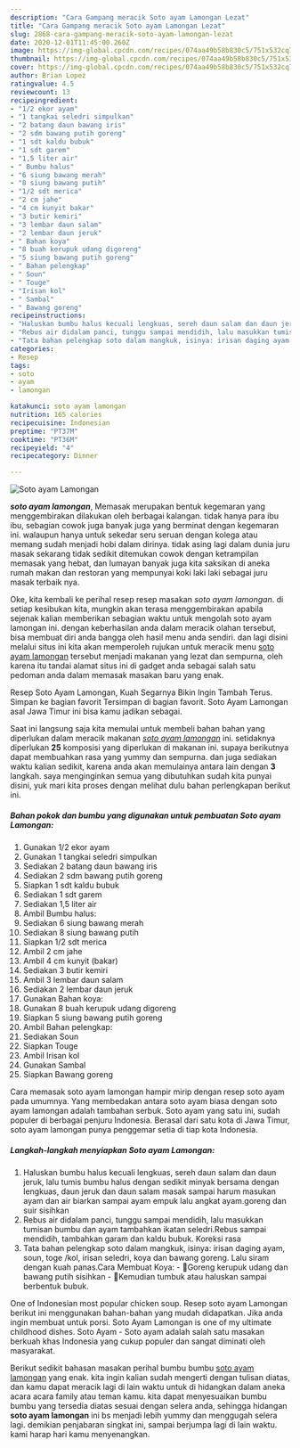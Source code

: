 ```yaml
---
description: "Cara Gampang meracik Soto ayam Lamongan Lezat"
title: "Cara Gampang meracik Soto ayam Lamongan Lezat"
slug: 2868-cara-gampang-meracik-soto-ayam-lamongan-lezat
date: 2020-12-01T11:45:00.260Z
image: https://img-global.cpcdn.com/recipes/074aa49b58b830c5/751x532cq70/soto-ayam-lamongan-foto-resep-utama.jpg
thumbnail: https://img-global.cpcdn.com/recipes/074aa49b58b830c5/751x532cq70/soto-ayam-lamongan-foto-resep-utama.jpg
cover: https://img-global.cpcdn.com/recipes/074aa49b58b830c5/751x532cq70/soto-ayam-lamongan-foto-resep-utama.jpg
author: Brian Lopez
ratingvalue: 4.5
reviewcount: 13
recipeingredient:
- "1/2 ekor ayam"
- "1 tangkai seledri simpulkan"
- "2 batang daun bawang iris"
- "2 sdm bawang putih goreng"
- "1 sdt kaldu bubuk"
- "1 sdt garem"
- "1,5 liter air"
- " Bumbu halus"
- "6 siung bawang merah"
- "8 siung bawang putih"
- "1/2 sdt merica"
- "2 cm jahe"
- "4 cm kunyit bakar"
- "3 butir kemiri"
- "3 lembar daun salam"
- "2 lembar daun jeruk"
- " Bahan koya"
- "8 buah kerupuk udang digoreng"
- "5 siung bawang putih goreng"
- " Bahan pelengkap"
- " Soun"
- " Touge"
- "Irisan kol"
- " Sambal"
- " Bawang goreng"
recipeinstructions:
- "Haluskan bumbu halus kecuali lengkuas, sereh daun salam dan daun jeruk, lalu tumis bumbu halus dengan sedikit minyak bersama dengan lengkuas, daun jeruk dan daun salam masak sampai harum masukan ayam dan air biarkan sampai ayam empuk lalu angkat ayam.goreng dan suir sisihkan"
- "Rebus air didalam panci, tunggu sampai mendidih, lalu masukkan tumisan bumbu dan ayam tambahkan ikatan seledri.Rebus sampai mendidih, tambahkan garam dan kaldu bubuk. Koreksi rasa"
- "Tata bahan pelengkap soto dalam mangkuk, isinya: irisan daging ayam, soun, toge /kol, irisan seledri, koya dan bawang goreng. Lalu siram dengan kuah panas.Cara Membuat Koya:  🍤Goreng kerupuk udang dan bawang putih sisihkan 🍤Kemudian tumbuk atau haluskan sampai berbentuk bubuk."
categories:
- Resep
tags:
- soto
- ayam
- lamongan

katakunci: soto ayam lamongan 
nutrition: 165 calories
recipecuisine: Indonesian
preptime: "PT37M"
cooktime: "PT36M"
recipeyield: "4"
recipecategory: Dinner

---
```



![Soto ayam Lamongan](https://img-global.cpcdn.com/recipes/074aa49b58b830c5/751x532cq70/soto-ayam-lamongan-foto-resep-utama.jpg)

<b><i>soto ayam lamongan</i></b>, Memasak merupakan bentuk kegemaran yang menggembirakan dilakukan oleh berbagai kalangan. tidak hanya para ibu ibu, sebagian cowok juga banyak juga yang berminat dengan kegemaran ini. walaupun hanya untuk sekedar seru seruan dengan kolega atau memang sudah menjadi hobi dalam dirinya. tidak asing lagi dalam dunia juru masak sekarang tidak sedikit ditemukan cowok dengan ketrampilan memasak yang hebat, dan lumayan banyak juga kita saksikan di aneka rumah makan dan restoran yang mempunyai koki laki laki sebagai juru masak terbaik nya.

Oke, kita kembali ke perihal resep resep masakan <i>soto ayam lamongan</i>. di setiap kesibukan kita, mungkin akan terasa menggembirakan apabila sejenak kalian memberikan sebagian waktu untuk mengolah soto ayam lamongan ini. dengan keberhasilan anda dalam meracik olahan tersebut, bisa membuat diri anda bangga oleh hasil menu anda sendiri. dan lagi disini melalui situs ini kita akan memperoleh rujukan untuk meracik menu <u>soto ayam lamongan</u> tersebut menjadi makanan yang lezat dan sempurna, oleh karena itu tandai alamat situs ini di gadget anda sebagai salah satu pedoman anda dalam memasak masakan baru yang enak.

Resep Soto Ayam Lamongan, Kuah Segarnya Bikin Ingin Tambah Terus. Simpan ke bagian favorit Tersimpan di bagian favorit. Soto Ayam Lamongan asal Jawa Timur ini bisa kamu jadikan sebagai.


Saat ini langsung saja kita memulai untuk membeli bahan bahan yang diperlukan dalam meracik makanan <u><i>soto ayam lamongan</i></u> ini. setidaknya diperlukan <b>25</b> komposisi yang diperlukan di makanan ini. supaya berikutnya dapat membuahkan rasa yang yummy dan sempurna. dan juga sediakan waktu kalian sedikit, karena anda akan memulainya antara lain dengan <b>3</b> langkah. saya menginginkan semua yang dibutuhkan sudah kita punyai disini, yuk mari kita proses dengan melihat dulu bahan perlengkapan berikut ini.

<!--inarticleads1-->

##### Bahan pokok dan bumbu yang digunakan untuk pembuatan Soto ayam Lamongan:

1. Gunakan 1/2 ekor ayam
1. Gunakan 1 tangkai seledri simpulkan
1. Sediakan 2 batang daun bawang iris
1. Sediakan 2 sdm bawang putih goreng
1. Siapkan 1 sdt kaldu bubuk
1. Sediakan 1 sdt garem
1. Sediakan 1,5 liter air
1. Ambil  Bumbu halus:
1. Sediakan 6 siung bawang merah
1. Sediakan 8 siung bawang putih
1. Siapkan 1/2 sdt merica
1. Ambil 2 cm jahe
1. Ambil 4 cm kunyit (bakar)
1. Sediakan 3 butir kemiri
1. Ambil 3 lembar daun salam
1. Sediakan 2 lembar daun jeruk
1. Gunakan  Bahan koya:
1. Gunakan 8 buah kerupuk udang digoreng
1. Siapkan 5 siung bawang putih goreng
1. Ambil  Bahan pelengkap:
1. Sediakan  Soun
1. Siapkan  Touge
1. Ambil Irisan kol
1. Gunakan  Sambal
1. Siapkan  Bawang goreng


Cara memasak soto ayam lamongan hampir mirip dengan resep soto ayam pada umumnya. Yang membedakan antara soto ayam biasa dengan soto ayam lamongan adalah tambahan serbuk. Soto ayam yang satu ini, sudah populer di berbagai penjuru Indonesia. Berasal dari satu kota di Jawa Timur, soto ayam lamongan punya penggemar setia di tiap kota Indonesia. 

<!--inarticleads2-->

##### Langkah-langkah menyiapkan Soto ayam Lamongan:

1. Haluskan bumbu halus kecuali lengkuas, sereh daun salam dan daun jeruk, lalu tumis bumbu halus dengan sedikit minyak bersama dengan lengkuas, daun jeruk dan daun salam masak sampai harum masukan ayam dan air biarkan sampai ayam empuk lalu angkat ayam.goreng dan suir sisihkan
1. Rebus air didalam panci, tunggu sampai mendidih, lalu masukkan tumisan bumbu dan ayam tambahkan ikatan seledri.Rebus sampai mendidih, tambahkan garam dan kaldu bubuk. Koreksi rasa
1. Tata bahan pelengkap soto dalam mangkuk, isinya: irisan daging ayam, soun, toge /kol, irisan seledri, koya dan bawang goreng. Lalu siram dengan kuah panas.Cara Membuat Koya:  - 🍤Goreng kerupuk udang dan bawang putih sisihkan - 🍤Kemudian tumbuk atau haluskan sampai berbentuk bubuk.


One of Indonesian most popular chicken soup. Resep soto ayam Lamongan berikut ini menggunakan bahan-bahan yang mudah didapatkan. Jika anda ingin membuat untuk porsi. Soto Ayam Lamongan is one of my ultimate childhood dishes. Soto Ayam - Soto ayam adalah salah satu masakan berkuah khas Indonesia yang cukup populer dan sangat diminati oleh masyarakat. 

Berikut sedikit bahasan masakan perihal bumbu bumbu <u>soto ayam lamongan</u> yang enak. kita ingin kalian sudah mengerti dengan tulisan diatas, dan kamu dapat meracik lagi di lain waktu untuk di hidangkan dalam aneka acara acara family atau teman kamu. kita dapat menyesuaikan bumbu bumbu yang tersedia diatas sesuai dengan selera anda, sehingga hidangan <b>soto ayam lamongan</b> ini bs menjadi lebih yummy dan menggugah selera lagi. demikian penjabaran singkat ini, sampai berjumpa lagi di lain waktu. kami harap hari kamu menyenangkan.
